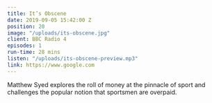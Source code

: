 ```yaml
---
title: It’s Obscene
date: 2019-09-05 15:42:00 Z
position: 20
image: "/uploads/its-obscene.jpg"
client: BBC Radio 4
episodes: 1
run-time: 28 mins
listen: "/uploads/its-obscene-preview.mp3"
link: https://www.google.com
---
```


Matthew Syed explores the roll of money at the pinnacle of sport and challenges the popular notion that sportsmen are overpaid.